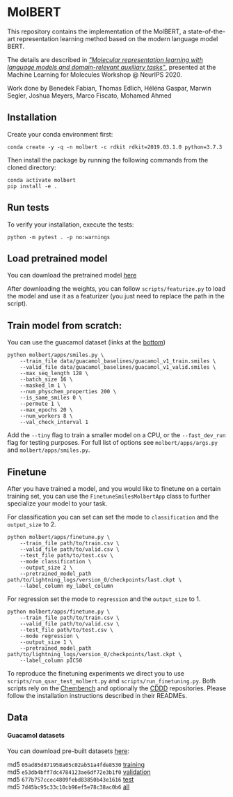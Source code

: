 # MolBERT
This repository contains the implementation of the MolBERT, a state-of-the-art representation learning method based on the modern language model BERT. 

The details are described in *["Molecular representation learning with language models and domain-relevant auxiliary tasks"](https://arxiv.org/abs/2011.13230)*, presented at the Machine Learning for Molecules Workshop @ NeurIPS 2020. 

Work done by Benedek Fabian, Thomas Edlich, Héléna Gaspar, Marwin Segler, Joshua Meyers, Marco Fiscato, Mohamed Ahmed

## Installation
Create your conda environment first:
```shell script
conda create -y -q -n molbert -c rdkit rdkit=2019.03.1.0 python=3.7.3
```

Then install the package by running the following commands from the cloned directory:
```shell script
conda activate molbert
pip install -e . 
```

## Run tests
To verify your installation, execute the tests:
```shell script
python -m pytest . -p no:warnings
```

## Load pretrained model
You can download the pretrained model [here](https://ndownloader.figshare.com/files/25611290)

After downloading the weights, you can follow `scripts/featurize.py` to load the model and use it as a featurizer (you just need to replace the path in the script).

## Train model from scratch:
You can use the guacamol dataset (links at the [bottom](#data))
```shell script
python molbert/apps/smiles.py \
    --train_file data/guacamol_baselines/guacamol_v1_train.smiles \
    --valid_file data/guacamol_baselines/guacamol_v1_valid.smiles \
    --max_seq_length 128 \
    --batch_size 16 \
    --masked_lm 1 \
    --num_physchem_properties 200 \
    --is_same_smiles 0 \
    --permute 1 \
    --max_epochs 20 \
    --num_workers 8 \
    --val_check_interval 1
```

Add the `--tiny` flag to train a smaller model on a CPU, or the `--fast_dev_run` flag for testing purposes. For full list of options see `molbert/apps/args.py` and `molbert/apps/smiles.py`.

## Finetune
After you have trained a model, and you would like to finetune on a certain training set, you can use the `FinetuneSmilesMolbertApp` class to further specialize your model to your task.

For classification you can set can set the mode to `classification` and the `output_size` to 2.
```shell script
python molbert/apps/finetune.py \
    --train_file path/to/train.csv \
    --valid_file path/to/valid.csv \
    --test_file path/to/test.csv \
    --mode classification \
    --output_size 2 \
    --pretrained_model_path path/to/lightning_logs/version_0/checkpoints/last.ckpt \
    --label_column my_label_column
```
For regression set the mode to `regression` and the `output_size` to 1.
```shell script
python molbert/apps/finetune.py \
    --train_file path/to/train.csv \
    --valid_file path/to/valid.csv \
    --test_file path/to/test.csv \
    --mode regression \
    --output_size 1 \
    --pretrained_model_path path/to/lightning_logs/version_0/checkpoints/last.ckpt \
    --label_column pIC50
```

To reproduce the finetuning experiments we direct you to use `scripts/run_qsar_test_molbert.py` and `scripts/run_finetuning.py`. 
Both scripts rely on the [Chembench](https://github.com/shenwanxiang/ChemBench) and optionally the [CDDD](https://github.com/jrwnter/cddd) repositories. 
Please follow the installation instructions described in their READMEs.

## Data
#### Guacamol datasets
You can download pre-built datasets [here](https://figshare.com/projects/GuacaMol/56639):

md5 `05ad85d871958a05c02ab51a4fde8530` [training](https://ndownloader.figshare.com/files/13612760)  
md5 `e53db4bff7dc4784123ae6df72e3b1f0` [validation](https://ndownloader.figshare.com/files/13612766)  
md5 `677b757ccec4809febd83850b43e1616` [test](https://ndownloader.figshare.com/files/13612757)  
md5 `7d45bc95c33c10cb96ef5e78c38ac0b6` [all](https://ndownloader.figshare.com/files/13612745)  
